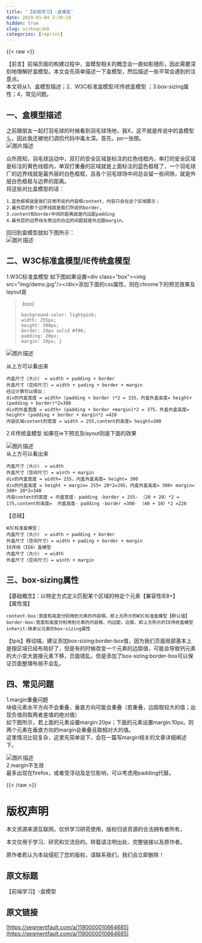 ```yaml
---
title: '【前端学习】-盒模型' 
date: 2019-01-04 2:30:10
hidden: true
slug: ucsknqcak6
categories: [reprint]
---
```


{{< raw >}}

                    
<p>【前言】前端页面的构建过程中，盒模型相关的概念会一直如影随形，因此需要深刻地理解好盒模型。本文会先简单描述一下盒模型，然后描述一些平常会遇到的注意点。<br>本文将从1、盒模型描述；2、W3C标准盒模型/IE传统盒模型 ；3.box-sizing属性；4，常见问题。</p>
<h2 id="articleHeader0">一、盒模型描述</h2>
<p>之前跟朋友一起打羽毛球的时候看到羽毛球场地，我X，这不就是传说中的盒模型么，因此我还被他们调侃代码中毒太深。首先，po一张图。<br><span class="img-wrap"><img data-src="/img/bVSUvh?w=765&amp;h=465" src="https://static.alili.tech/img/bVSUvh?w=765&amp;h=465" alt="图片描述" title="图片描述" style="cursor: pointer;"></span></p>
<p>众所周知，羽毛球运动中，双打的安全区域是标注的红色线框内，单打的安全区域是标注的黄色线框内，单双打重叠的区域就是上面标注的蓝色框框了，一个羽毛球厂的边界线就是最外层的白色框框，且各个羽毛球场中间总会留一些间隙，就是外层白色框框与边界的距离。<br>将这些对比盒模型的话：</p>
<div class="widget-codetool" style="display:none;">
      <div class="widget-codetool--inner">
      <span class="selectCode code-tool" data-toggle="tooltip" data-placement="top" title="" data-original-title="全选"></span>
      <span type="button" class="copyCode code-tool" data-toggle="tooltip" data-placement="top" data-clipboard-text="1.蓝色框框就是我们日常所说的内容框content，内容只会在这个区域展示；
2.最外层的那个边界线就是我们所说的border，
3.content和border中间的距离就是内边距padding
4.最外层的边界线与旁边的白边的间距就是外边距margin。" title="" data-original-title="复制"></span>
      <span type="button" class="saveToNote code-tool" data-toggle="tooltip" data-placement="top" title="" data-original-title="放进笔记"></span>
      </div>
      </div><pre class="hljs scss"><code>1.蓝色框框就是我们日常所说的内容框<span class="hljs-attribute">content</span>，内容只会在这个区域展示；
2.最外层的那个边界线就是我们所说的<span class="hljs-attribute">border</span>，
3<span class="hljs-selector-class">.content</span>和<span class="hljs-attribute">border</span>中间的距离就是内边距<span class="hljs-attribute">padding</span>
4.最外层的边界线与旁边的白边的间距就是外边距<span class="hljs-attribute">margin</span>。</code></pre>
<p>回归到盒模型就如下图所示：<br><span class="img-wrap"><img data-src="/img/bVSUvI?w=576&amp;h=409" src="https://static.alili.tech/img/bVSUvI?w=576&amp;h=409" alt="图片描述" title="图片描述" style="cursor: pointer;"></span></p>
<h2 id="articleHeader1">二、W3C标准盒模型/IE传统盒模型</h2>
<p>1.W3C标准盒模型 如下图如果设置&lt;div class="box"&gt;&lt;img src="img/demo.jpg"/&gt;&lt;/div&gt;添加下面的css属性，则在chrome下的预览效果及layout是</p>
<blockquote>
<p>.box{</p>
<div class="widget-codetool" style="display:none;">
      <div class="widget-codetool--inner">
      <span class="selectCode code-tool" data-toggle="tooltip" data-placement="top" title="" data-original-title="全选"></span>
      <span type="button" class="copyCode code-tool" data-toggle="tooltip" data-placement="top" data-clipboard-text="background-color: lightpink;
width: 255px;
height: 300px;
border: 20px solid #f00;
padding: 20px;
margin: 20px; }" title="" data-original-title="复制"></span>
      <span type="button" class="saveToNote code-tool" data-toggle="tooltip" data-placement="top" title="" data-original-title="放进笔记"></span>
      </div>
      </div><pre class="hljs scss"><code><span class="hljs-attribute">background-color</span>: lightpink;
<span class="hljs-attribute">width</span>: <span class="hljs-number">255px</span>;
<span class="hljs-attribute">height</span>: <span class="hljs-number">300px</span>;
<span class="hljs-attribute">border</span>: <span class="hljs-number">20px</span> solid <span class="hljs-number">#f00</span>;
<span class="hljs-attribute">padding</span>: <span class="hljs-number">20px</span>;
<span class="hljs-attribute">margin</span>: <span class="hljs-number">20px</span>; }</code></pre>
</blockquote>
<p><span class="img-wrap"><img data-src="/img/bVSUvU?w=600&amp;h=500" src="https://static.alili.tech/img/bVSUvU?w=600&amp;h=500" alt="图片描述" title="图片描述" style="cursor: pointer;"></span></p>
<p>从上方可以看出来</p>
<div class="widget-codetool" style="display:none;">
      <div class="widget-codetool--inner">
      <span class="selectCode code-tool" data-toggle="tooltip" data-placement="top" title="" data-original-title="全选"></span>
      <span type="button" class="copyCode code-tool" data-toggle="tooltip" data-placement="top" data-clipboard-text="内盒尺寸（大小） = width + padding + border 
外盒尺寸（空间尺寸）= width + pading + border + margin
经过计算可以得出：
div的内盒宽度 = width+ (padding + border )*2 = 335，内盒外盒高度= height+ (padding + border)*2=380
div的外盒宽度 = width+ (padding + border +margin)*2 = 375，外盒外盒高度= height+ (padding + border + margin*2 =420
内容区域content的宽度 = width = 255,content的高度= height=300
" title="" data-original-title="复制"></span>
      <span type="button" class="saveToNote code-tool" data-toggle="tooltip" data-placement="top" title="" data-original-title="放进笔记"></span>
      </div>
      </div><pre class="hljs maxima"><code>内盒尺寸（大小） = <span class="hljs-built_in">width</span> + padding + <span class="hljs-built_in">border</span> 
外盒尺寸（空间尺寸）= <span class="hljs-built_in">width</span> + pading + <span class="hljs-built_in">border</span> + margin
经过计算可以得出：
div的内盒宽度 = <span class="hljs-built_in">width</span>+ (padding + <span class="hljs-built_in">border</span> )*<span class="hljs-number">2</span> = <span class="hljs-number">335</span>，内盒外盒高度= <span class="hljs-built_in">height</span>+ (padding + <span class="hljs-built_in">border</span>)*<span class="hljs-number">2</span>=<span class="hljs-number">380</span>
div的外盒宽度 = <span class="hljs-built_in">width</span>+ (padding + <span class="hljs-built_in">border</span> +margin)*<span class="hljs-number">2</span> = <span class="hljs-number">375</span>，外盒外盒高度= <span class="hljs-built_in">height</span>+ (padding + <span class="hljs-built_in">border</span> + margin*<span class="hljs-number">2</span> =<span class="hljs-number">420</span>
内容区域<span class="hljs-built_in">content</span>的宽度 = <span class="hljs-built_in">width</span> = <span class="hljs-number">255</span>,<span class="hljs-built_in">content</span>的高度= <span class="hljs-built_in">height</span>=<span class="hljs-number">300</span>
</code></pre>
<p>2.IE传统盒模型 如果在ie下预览及layout则是下面的效果</p>
<p><span class="img-wrap"><img data-src="/img/bVSUv8?w=600&amp;h=400" src="https://static.alili.tech/img/bVSUv8?w=600&amp;h=400" alt="图片描述" title="图片描述" style="cursor: pointer;"></span><br>从上方可以看出来</p>
<div class="widget-codetool" style="display:none;">
      <div class="widget-codetool--inner">
      <span class="selectCode code-tool" data-toggle="tooltip" data-placement="top" title="" data-original-title="全选"></span>
      <span type="button" class="copyCode code-tool" data-toggle="tooltip" data-placement="top" data-clipboard-text="内盒尺寸（大小） = width 
外盒尺寸（空间尺寸）= winth + margin
div的内盒宽度 = width= 255，内盒外盒高度= height= 300
div的内盒高度 = height + margin= 255+ 20*2=295，内盒外盒高度= 300+ margin= 300+ 20*2=340
内容content的宽度 = 内盒宽度- padding -border = 255- （20 + 20）*2 = 175,content的高度=  内盒高度- padding -border =300- （40 + 10）*2 =220" title="" data-original-title="复制"></span>
      <span type="button" class="saveToNote code-tool" data-toggle="tooltip" data-placement="top" title="" data-original-title="放进笔记"></span>
      </div>
      </div><pre class="hljs lsl"><code>内盒尺寸（大小） = width 
外盒尺寸（空间尺寸）= winth + margin
div的内盒宽度 = width= <span class="hljs-number">255</span>，内盒外盒高度= height= <span class="hljs-number">300</span>
div的内盒高度 = height + margin= <span class="hljs-number">255</span>+ <span class="hljs-number">20</span>*<span class="hljs-number">2</span>=<span class="hljs-number">295</span>，内盒外盒高度= <span class="hljs-number">300</span>+ margin= <span class="hljs-number">300</span>+ <span class="hljs-number">20</span>*<span class="hljs-number">2</span>=<span class="hljs-number">340</span>
内容content的宽度 = 内盒宽度- padding -border = <span class="hljs-number">255</span>- （<span class="hljs-number">20</span> + <span class="hljs-number">20</span>）*<span class="hljs-number">2</span> = <span class="hljs-number">175</span>,content的高度=  内盒高度- padding -border =<span class="hljs-number">300</span>- （<span class="hljs-number">40</span> + <span class="hljs-number">10</span>）*<span class="hljs-number">2</span> =<span class="hljs-number">220</span></code></pre>
<p>【总结】</p>
<div class="widget-codetool" style="display:none;">
      <div class="widget-codetool--inner">
      <span class="selectCode code-tool" data-toggle="tooltip" data-placement="top" title="" data-original-title="全选"></span>
      <span type="button" class="copyCode code-tool" data-toggle="tooltip" data-placement="top" data-clipboard-text="W3C标准盒模型：
内盒尺寸（大小） = width + padding + border 
外盒尺寸（空间尺寸）= width + pading + border + margin
IE传统（IE6）盒模型 
内盒尺寸（大小） = width 
外盒尺寸（空间尺寸）= winth + margin
" title="" data-original-title="复制"></span>
      <span type="button" class="saveToNote code-tool" data-toggle="tooltip" data-placement="top" title="" data-original-title="放进笔记"></span>
      </div>
      </div><pre class="hljs maxima"><code>W3C标准盒模型：
内盒尺寸（大小） = <span class="hljs-built_in">width</span> + padding + <span class="hljs-built_in">border</span> 
外盒尺寸（空间尺寸）= <span class="hljs-built_in">width</span> + pading + <span class="hljs-built_in">border</span> + margin
IE传统（IE6）盒模型 
内盒尺寸（大小） = <span class="hljs-built_in">width</span> 
外盒尺寸（空间尺寸）= winth + margin
</code></pre>
<h2 id="articleHeader2">三、box-sizing属性</h2>
<p>【基础概念】：以特定方式定义匹配某个区域的特定个元素【兼容性IE8+】<br>【属性值】</p>
<div class="widget-codetool" style="display:none;">
      <div class="widget-codetool--inner">
      <span class="selectCode code-tool" data-toggle="tooltip" data-placement="top" title="" data-original-title="全选"></span>
      <span type="button" class="copyCode code-tool" data-toggle="tooltip" data-placement="top" data-clipboard-text="content-box:宽度和高度分别用到元素的内容框，即上方所示的W3C标准盒模型【默认值】
border-box:宽度和高度分别用到元素的内容框、内边距，边框，即上方所示的IE传统盒模型
inherit:继承父元素的box-sizing属性" title="" data-original-title="复制"></span>
      <span type="button" class="saveToNote code-tool" data-toggle="tooltip" data-placement="top" title="" data-original-title="放进笔记"></span>
      </div>
      </div><pre class="hljs maxima"><code><span class="hljs-built_in">content</span>-<span class="hljs-built_in">box</span>:宽度和高度分别用到元素的内容框，即上方所示的W3C标准盒模型【默认值】
<span class="hljs-built_in">border</span>-<span class="hljs-built_in">box</span>:宽度和高度分别用到元素的内容框、内边距，边框，即上方所示的IE传统盒模型
inherit:继承父元素的<span class="hljs-built_in">box</span>-sizing属性</code></pre>
<p>【tpis】移动端，建议添加box-sizing:border-box值，因为我们页面局部基本上是按区域已经布局好了，但是有的时候改变一个元素的边距值，可能会导致钙元素的大小变大直接元素下移，页面错乱。但是添加了box-sizing:border-box可以保证页面整理布局不会乱。</p>
<h2 id="articleHeader3">四、常见问题</h2>
<p>1.margin重叠问题<br>块级元素水平方向不会重叠，垂直方向可能会重叠（若重叠，边距取较大的值；出现负值则取两者差值的绝对值）<br>如下图所示，若上面的元素设置margin:20px；下面的元素设置margin:10px。则两个元素在垂直方向的margin会重叠且取相对大的值。<br>这里情况比较复杂，这里先简单说下，会在一篇写margin相关的文章详细阐述下。</p>
<p><span class="img-wrap"><img data-src="/img/bVSUwo?w=312&amp;h=660" src="https://static.alili.tech/img/bVSUwo?w=312&amp;h=660" alt="图片描述" title="图片描述" style="cursor: pointer;"></span><br>2.margin不生效<br>最多出现在firefox，或者受浮动及定位影响，可以考虑用padding代替。</p>

                
{{< /raw >}}

# 版权声明
本文资源来源互联网，仅供学习研究使用，版权归该资源的合法拥有者所有，

本文仅用于学习、研究和交流目的。转载请注明出处、完整链接以及原作者。

原作者若认为本站侵犯了您的版权，请联系我们，我们会立即删除！

## 原文标题
【前端学习】-盒模型

## 原文链接
[https://segmentfault.com/a/1190000010664685](https://segmentfault.com/a/1190000010664685)

